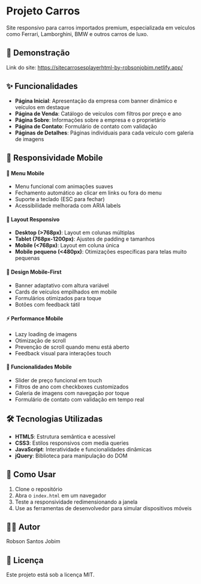 # Projeto Carros

Site responsivo para carros importados premium, especializada em veículos como Ferrari, Lamborghini, BMW e outros carros de luxo.

## 📸 Demonstração

Link do site: https://sitecarrosesplayerhtml-by-robsonjobim.netlify.app/

## ✨ Funcionalidades

- **Página Inicial**: Apresentação da empresa com banner dinâmico e veículos em destaque
- **Página de Venda**: Catálogo de veículos com filtros por preço e ano
- **Página Sobre**: Informações sobre a empresa e o proprietário
- **Página de Contato**: Formulário de contato com validação
- **Páginas de Detalhes**: Páginas individuais para cada veículo com galeria de imagens

## 📱 Responsividade Mobile

#### 🎯 Menu Mobile

- Menu funcional com animações suaves
- Fechamento automático ao clicar em links ou fora do menu
- Suporte a teclado (ESC para fechar)
- Acessibilidade melhorada com ARIA labels

#### 📐 Layout Responsivo

- **Desktop (>768px)**: Layout em colunas múltiplas
- **Tablet (768px-1200px)**: Ajustes de padding e tamanhos
- **Mobile (<768px)**: Layout em coluna única
- **Mobile pequeno (<480px)**: Otimizações específicas para telas muito pequenas

#### 🎨 Design Mobile-First

- Banner adaptativo com altura variável
- Cards de veículos empilhados em mobile
- Formulários otimizados para toque
- Botões com feedback tátil

#### ⚡ Performance Mobile

- Lazy loading de imagens
- Otimização de scroll
- Prevenção de scroll quando menu está aberto
- Feedback visual para interações touch

#### 🔧 Funcionalidades Mobile

- Slider de preço funcional em touch
- Filtros de ano com checkboxes customizados
- Galeria de imagens com navegação por toque
- Formulário de contato com validação em tempo real

## 🛠️ Tecnologias Utilizadas

- **HTML5**: Estrutura semântica e acessível
- **CSS3**: Estilos responsivos com media queries
- **JavaScript**: Interatividade e funcionalidades dinâmicas
- **jQuery**: Biblioteca para manipulação do DOM



## 🚀 Como Usar

1. Clone o repositório
2. Abra o `index.html` em um navegador
3. Teste a responsividade redimensionando a janela
4. Use as ferramentas de desenvolvedor para simular dispositivos móveis

## 👨‍💻 Autor

Robson Santos Jobim

## 📝 Licença

Este projeto está sob a licença MIT.
